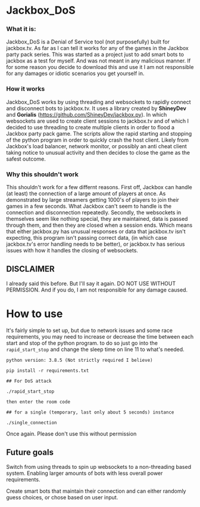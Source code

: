 # Jackbox_DoS

### What it is:

Jackbox_DoS is a Denial of Service tool (not purposefully) built for jackbox.tv. As far as I can tell it works for 
any of the games in the Jackbox party pack series. This was started as a project just to add smart bots to jackbox as a
test for myself. And was not meant in any malicious manner. If for some reason you decide to download this and use it I 
am not responsible for any damages or idiotic scenarios you get yourself in. 

### How it works

Jackbox_DoS works by using threading and websockets to rapidly connect and disconnect bots to jackbox.tv. It uses a 
library created by __ShineyDev__ and __Gorialis__ (https://github.com/ShineyDev/jackbox.py). In which websockets are 
used to create client sessions to jackbox.tv and of which I decided to use threading to create multiple clients in order
to flood a Jackbox party pack game. The scripts allow the rapid starting and stopping of the python program in order
to quickly crash the host client. Likely from Jackbox's load balancer, network monitor, or possibly an anti cheat client
taking notice to unusual activity and then decides to close the game as the safest outcome. 

### Why this shouldn't work

This shouldn't work for a few differnt reasons. First off, Jackbox can handle (at least) the connection of a large amount
of players at once. As demonstrated by large streamers getting 1000's of players to join their games in a few seconds. 
What Jackbox can't seem to handle is the connection and disconnection repeatedly. Secondly, the websockets in themselves 
seem like nothing special, they are maintained, data is passed through them, and then they are closed when a session ends. 
Which means that either jackbox.py has unusual responses or data that jackbox.tv isn't expecting, this program isn't passing
correct data, (in which case jackbox.tv's error handling needs to be better), or jackbox.tv has serious issues with how it 
handles the closing of websockets. 

## DISCLAIMER
I already said this before. But I'll say it again. DO NOT USE WITHOUT PERMISSION. And if you do, I am not responsible for
any damage caused. 

# How to use
It's fairly simple to set up, but due to network issues and some race requirements, you may need to increase or decrease
the time between each start and stop of the python program. to do so just go into the `rapid_start_stop` and change the 
sleep time on line 11 to what's needed. 

    python version: 3.8.5 (Not strictly required I believe)
    
    pip install -r requirements.txt

    ## For DoS attack

    ./rapid_start_stop

    then enter the room code

    ## for a single (temporary, last only about 5 seconds) instance

    ./single_connection

Once again. Please don't use this without permission

## Future goals

Switch from using threads to spin up websockets to a non-threading based system. Enabling larger amounts of bots with 
less overall power requirements. 

Create smart bots that maintain their connection and can either randomly guess choices, or chose based on user input. 
